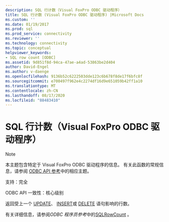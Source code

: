 ```yaml
---
description: SQL 行计数（Visual FoxPro ODBC 驱动程序）
title: SQL 行计数 (Visual FoxPro ODBC 驱动程序) |Microsoft Docs
ms.custom: ''
ms.date: 01/19/2017
ms.prod: sql
ms.prod_service: connectivity
ms.reviewer: ''
ms.technology: connectivity
ms.topic: conceptual
helpviewer_keywords:
- SQL row count [ODBC]
ms.assetid: 9d851f8d-94ca-47ae-a4ad-53863be2d404
author: David-Engel
ms.author: v-daenge
ms.openlocfilehash: 9136b52c6222503dde123c6b678f8de17f6bfc8f
ms.sourcegitcommit: e700497f962e4c2274df16d9e651059b42ff1a10
ms.translationtype: MT
ms.contentlocale: zh-CN
ms.lasthandoff: 08/17/2020
ms.locfileid: "88483410"
---
```

# <a name="sql-row-count-visual-foxpro-odbc-driver"></a>SQL 行计数（Visual FoxPro ODBC 驱动程序）
> [!NOTE]  
>  本主题包含特定于 Visual FoxPro ODBC 驱动程序的信息。 有关此函数的常规信息，请参阅 [ODBC API 参考](../../odbc/reference/syntax/odbc-api-reference.md)中的相应主题。  
  
 支持：完全  
  
 ODBC API 一致性：核心级别  
  
 返回受上一个 [UPDATE](../../odbc/microsoft/update-sql-command.md)、 [INSERT](../../odbc/microsoft/insert-sql-command.md)或 [DELETE](../../odbc/microsoft/delete-sql-command.md) 语句影响的行数。  
  
 有关详细信息，请参阅*ODBC 程序员参考*中的[SQLRowCount](../../odbc/reference/syntax/sqlrowcount-function.md) 。
